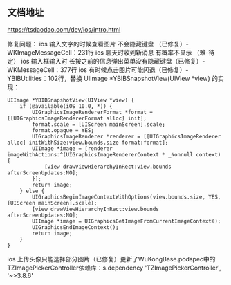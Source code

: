 
## 文档地址

https://tsdaodao.com/dev/ios/intro.html

修复问题：
ios 输入文字的时候查看图片 不会隐藏键盘 （已修复）- WKImageMessageCell：231行
ios 聊天时收到新消息 有概率不显示 （难-待定）
ios 输入框输入时 长按之前的信息弹出菜单没有隐藏键盘（已修复）- WKMessageCell：377行
ios 有时候点击图片可能闪退（已修复）- YBIBUtilities：102行，替换 UIImage *YBIBSnapshotView(UIView *view)  的实现：
```
UIImage *YBIBSnapshotView(UIView *view) {
    if (@available(iOS 10.0, *)) {
        UIGraphicsImageRendererFormat *format = [[UIGraphicsImageRendererFormat alloc] init];
        format.scale = [UIScreen mainScreen].scale;
        format.opaque = YES;
        UIGraphicsImageRenderer *renderer = [[UIGraphicsImageRenderer alloc] initWithSize:view.bounds.size format:format];
        UIImage *image = [renderer imageWithActions:^(UIGraphicsImageRendererContext * _Nonnull context) {
            [view drawViewHierarchyInRect:view.bounds afterScreenUpdates:NO];
        }];
        return image;
    } else {
        UIGraphicsBeginImageContextWithOptions(view.bounds.size, YES, [UIScreen mainScreen].scale);
        [view drawViewHierarchyInRect:view.bounds afterScreenUpdates:NO];
        UIImage *image = UIGraphicsGetImageFromCurrentImageContext();
        UIGraphicsEndImageContext();
        return image;
    }
}
```

ios 上传头像只能选择部分图片（已修复）更新了WuKongBase.podspec中的TZImagePickerController依赖库：s.dependency 'TZImagePickerController', '~>3.8.6'
